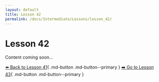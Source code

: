 ```yaml
---
layout: default
title: Lesson 42
permalink: /docs/Intermediate/Lessons/lesson_42/
---
```


# Lesson 42

Content coming soon...

[⬅️ Back to Lesson 41](lesson_41.md){ .md-button .md-button--primary }  [➡️ Go to Lesson 43](lesson_43.md){ .md-button .md-button--primary }

